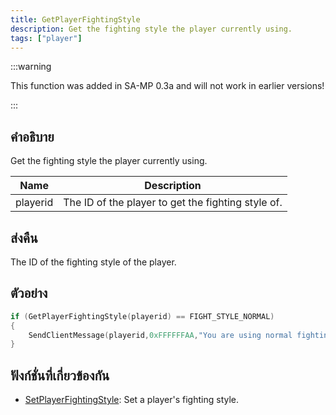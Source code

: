 ```yaml
---
title: GetPlayerFightingStyle
description: Get the fighting style the player currently using.
tags: ["player"]
---
```


:::warning

This function was added in SA-MP 0.3a and will not work in earlier versions!

:::

## คำอธิบาย

Get the fighting style the player currently using.

| Name     | Description                                        |
| -------- | -------------------------------------------------- |
| playerid | The ID of the player to get the fighting style of. |

## ส่งคืน

The ID of the fighting style of the player.

## ตัวอย่าง

```c
if (GetPlayerFightingStyle(playerid) == FIGHT_STYLE_NORMAL)
{
    SendClientMessage(playerid,0xFFFFFFAA,"You are using normal fighting style!");
}
```

## ฟังก์ชั่นที่เกี่ยวข้องกัน

- [SetPlayerFightingStyle](../functions/SetPlayerFightingStyle): Set a player's fighting style.
